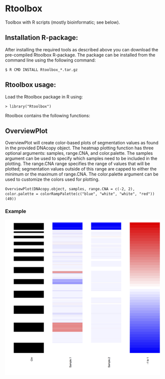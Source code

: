 # Rtoolbox

Toolbox with R scripts (mostly bioinformatic; see below).

## Installation R-package:

After installing the required tools as described above you can download the pre-compiled Rtoolbox R-package.
The package can be installed from the command line using the following command:

    $ R CMD INSTALL Rtoolbox_*.tar.gz

## Rtoolbox usage:

Load the Rtoolbox package in R using:

    > library("Rtoolbox")

Rtoolbox contains the following functions:

## OverviewPlot

OverviewPlot will create color-based plots of segmentation values as found in the provided DNAcopy object.
The heatmap plotting function has three optional arguments: samples, range.CNA, and color.palette.
The samples argument can be used to specify which samples need to be included in the plotting.
The range.CNA range specifies the range of values that will be plotted; segmentation values outside of this range are capped to either the minimum or the maximum of range.CNA.
The color.palette argument can be used to customize the colors used for plotting.

    OverviewPlot(DNAcopy.object, samples, range.CNA = c(-2, 2), color.palette = colorRampPalette(c("blue", "white", "white", "red"))(49))

### Example

![Oops missing picture!](https://raw.githubusercontent.com/PeeperLab/Rtoolbox/628ce1d999c4a19f3e80efe97d892aeadd1c60b8/images/Rplot.png "OverviewPlot")